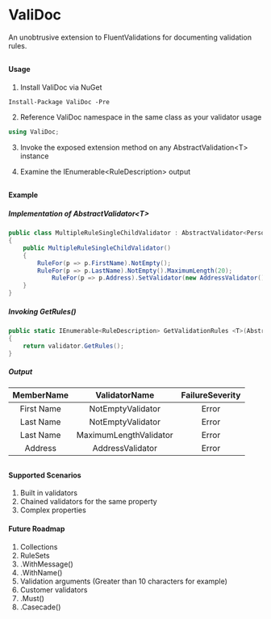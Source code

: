 # ValiDoc

An unobtrusive extension to FluentValidations for documenting validation rules.

##

#### Usage

1. Install ValiDoc via NuGet

```<language>
Install-Package ValiDoc -Pre
```

2. Reference ValiDoc namespace in the same class as your validator usage

```csharp
using ValiDoc;
```

3. Invoke the exposed extension method on any AbstractValidation&lt;T&gt; instance

4. Examine the IEnumerable&lt;RuleDescription&gt; output

##

#### Example

##### Implementation of AbstractValidator&lt;T&gt;

```csharp
public class MultipleRuleSingleChildValidator : AbstractValidator<Person>
{
	public MultipleRuleSingleChildValidator()
	{
	    RuleFor(p => p.FirstName).NotEmpty();
	    RuleFor(p => p.LastName).NotEmpty().MaximumLength(20);
            RuleFor(p => p.Address).SetValidator(new AddressValidator());
	}
}
```
  
##### Invoking GetRules()

```csharp
public static IEnumerable<RuleDescription> GetValidationRules <T>(AbstractValidator<T> validator)
{
    return validator.GetRules();
}
```


##### Output

| MemberName        | ValidatorName           | FailureSeverity  |
| :-------------: |:-------------:| :-----:|
| First Name      | NotEmptyValidator | Error |
| Last Name      | NotEmptyValidator      |   Error |
| Last Name | MaximumLengthValidator      |    Error |
| Address | AddressValidator | Error |

## 
#### Supported Scenarios

1. Built in validators
2. Chained validators for the same property
3. Complex properties


#### Future Roadmap

1. Collections
2. RuleSets
3. .WithMessage()
4. .WithName()
5. Validation arguments (Greater than 10 characters for example)
6. Customer validators
7. .Must()
8. .Casecade()
